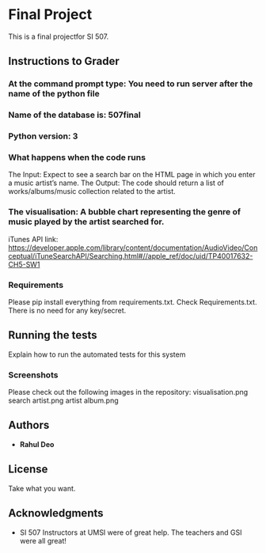# Final Project

This is a final projectfor SI 507.

## Instructions to Grader

### At the command prompt type: You need to run server after the name of the python file
### Name of the database is: 507final


### Python version: 3


### What happens when the code runs
The Input: Expect to see a search bar on the HTML page in which you enter a music artist’s name.
The Output: The code should return a list of works/albums/music collection related to the artist.
### The visualisation: A bubble chart representing the genre of music played by the artist searched for.
iTunes API link:  https://developer.apple.com/library/content/documentation/AudioVideo/Conceptual/iTuneSearchAPI/Searching.html#//apple_ref/doc/uid/TP40017632-CH5-SW1

### Requirements

Please pip install everything from requirements.txt. Check Requirements.txt.
There is no need for any key/secret.


## Running the tests

Explain how to run the automated tests for this system

### Screenshots

Please check out the following images in the repository:
visualisation.png
search artist.png
artist album.png

## Authors

* **Rahul Deo**

## License

Take what you want.

## Acknowledgments

* SI 507 Instructors at UMSI were of great help. The teachers and GSI were all great!












